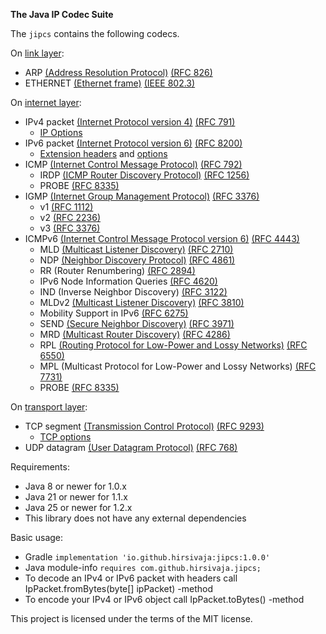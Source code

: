 **The Java IP Codec Suite**

The `jipcs` contains the following codecs.

On [link layer](https://en.wikipedia.org/wiki/Link_layer):
* ARP [(Address Resolution Protocol)](https://en.wikipedia.org/wiki/Address_Resolution_Protocol) [(RFC 826)](https://datatracker.ietf.org/doc/html/rfc826)
* ETHERNET [(Ethernet frame)](https://en.wikipedia.org/wiki/Ethernet_frame) [(IEEE 802.3)](https://ieeexplore.ieee.org/document/9844436)

On [internet layer](https://en.wikipedia.org/wiki/Internet_layer):
* IPv4 packet [(Internet Protocol version 4)](https://en.wikipedia.org/wiki/Internet_Protocol_version_4) [(RFC 791)](https://datatracker.ietf.org/doc/html/rfc791#page-11)
  * [IP Options](https://www.iana.org/assignments/ip-parameters/ip-parameters.xhtml#ip-parameters-1)
* IPv6 packet [(Internet Protocol version 6)](https://en.wikipedia.org/wiki/Internet_Protocol_version_6) [(RFC 8200)](https://datatracker.ietf.org/doc/html/rfc8200#page-6)
  * [Extension headers](https://www.iana.org/assignments/ipv6-parameters/ipv6-parameters.xhtml#extension-header) and [options](https://www.iana.org/assignments/ipv6-parameters/ipv6-parameters.xhtml#ipv6-parameters-2)
* ICMP [(Internet Control Message Protocol)](https://en.wikipedia.org/wiki/Internet_Control_Message_Protocol) [(RFC 792)](https://datatracker.ietf.org/doc/html/rfc792)
  * IRDP [(ICMP Router Discovery Protocol)](https://en.wikipedia.org/wiki/ICMP_Router_Discovery_Protocol) [(RFC 1256)](https://datatracker.ietf.org/doc/html/rfc1256)
  * PROBE [(RFC 8335)](https://datatracker.ietf.org/doc/html/rfc8335)
* IGMP [(Internet Group Management Protocol)](https://en.wikipedia.org/wiki/Internet_Group_Management_Protocol) [(RFC 3376)](https://datatracker.ietf.org/doc/html/rfc3376)
  * v1 [(RFC 1112)](https://datatracker.ietf.org/doc/html/rfc1112)
  * v2 [(RFC 2236)](https://datatracker.ietf.org/doc/html/rfc2236)
  * v3 [(RFC 3376)](https://datatracker.ietf.org/doc/html/rfc3376)
* ICMPv6 [(Internet Control Message Protocol version 6)](https://en.wikipedia.org/wiki/ICMPv6) [(RFC 4443)](https://datatracker.ietf.org/doc/html/rfc4443)
  * MLD [(Multicast Listener Discovery)](https://en.wikipedia.org/wiki/Multicast_Listener_Discovery) [(RFC 2710)](https://datatracker.ietf.org/doc/html/rfc2710)
  * NDP [(Neighbor Discovery Protocol)](https://en.wikipedia.org/wiki/Neighbor_Discovery_Protocol) [(RFC 4861)](https://datatracker.ietf.org/doc/html/rfc4861)
  * RR (Router Renumbering) [(RFC 2894)](https://datatracker.ietf.org/doc/html/rfc2894)
  * IPv6 Node Information Queries [(RFC 4620)](https://datatracker.ietf.org/doc/html/rfc4620)
  * IND (Inverse Neighbor Discovery) [(RFC 3122)](https://datatracker.ietf.org/doc/html/rfc3122)
  * MLDv2 [(Multicast Listener Discovery)](https://en.wikipedia.org/wiki/Multicast_Listener_Discovery) [(RFC 3810)](https://datatracker.ietf.org/doc/html/rfc3810)
  * Mobility Support in IPv6 [(RFC 6275)](https://datatracker.ietf.org/doc/html/rfc6275)
  * SEND [(Secure Neighbor Discovery)](https://en.wikipedia.org/wiki/Secure_Neighbor_Discovery) [(RFC 3971)](https://datatracker.ietf.org/doc/html/rfc3971)
  * MRD [(Multicast Router Discovery)](https://en.wikipedia.org/wiki/Multicast_router_discovery) [(RFC 4286)](https://datatracker.ietf.org/doc/html/rfc4286)
  * RPL [(Routing Protocol for Low-Power and Lossy Networks)](https://en.wikipedia.org/wiki/IPv6_Routing_Protocol_for_Low-Power_and_Lossy_Networks) [(RFC 6550)](https://datatracker.ietf.org/doc/html/rfc6550)
  * MPL (Multicast Protocol for Low-Power and Lossy Networks) [(RFC 7731)](https://datatracker.ietf.org/doc/html/rfc7731)
  * PROBE [(RFC 8335)](https://datatracker.ietf.org/doc/html/rfc8335)

On [transport layer](https://en.wikipedia.org/wiki/Transport_layer):
* TCP segment [(Transmission Control Protocol)](https://en.wikipedia.org/wiki/Transmission_Control_Protocol) [(RFC 9293)](https://datatracker.ietf.org/doc/html/rfc9293#name-header-format)
  * [TCP options](https://www.iana.org/assignments/tcp-parameters/tcp-parameters.xhtml#tcp-parameters-1)
* UDP datagram [(User Datagram Protocol)](https://en.wikipedia.org/wiki/User_Datagram_Protocol) [(RFC 768)](https://datatracker.ietf.org/doc/html/rfc768)

Requirements:
* Java 8 or newer for 1.0.x
* Java 21 or newer for 1.1.x
* Java 25 or newer for 1.2.x
* This library does not have any external dependencies

Basic usage:
* Gradle `implementation 'io.github.hirsivaja:jipcs:1.0.0'`
* Java module-info `requires com.github.hirsivaja.jipcs;`
* To decode an IPv4 or IPv6 packet with headers call IpPacket.fromBytes(byte[] ipPacket) -method
* To encode your IPv4 or IPv6 object call IpPacket.toBytes() -method

This project is licensed under the terms of the MIT license.
